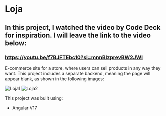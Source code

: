 # Loja

## In this project, I watched the video by Code Deck for inspiration. I will leave the link to the video below:

### https://youtu.be/f7BJFTEbc10?si=mnnBIzprevBW2JWl

E-commerce site for a store, where users can sell products in any way they want. This project includes a separate backend, meaning the page will appear blank, as shown in the following images:

![Loja1](https://github.com/user-attachments/assets/9bd92e37-83f5-4283-b6b6-71e4e5616685)
![Loja2](https://github.com/user-attachments/assets/8d0b5aaa-13d0-40c5-87ac-bcd0fcd05681)

This project was built using:

- Angular V17
